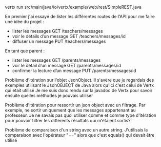 vertx run src/main/java/io/vertx/example/web/rest/SimpleREST.java

En premier j'ai essayé de lister les différentes routes de l'API pour me faire une idée du projet :
* lister les messages
GET /teachers/messages
* voir le détails d’un message
GET /teachers/messages/id
* diffuser un message
PUT /teachers/messages


En tant que parent :
* lister les messages
GET /parents/messages
* voir le détail d’un message
GET /parents/messages/id
* confirmer la lecture d’un message
PUT /parents/messages/id


Problème d'itération sur l'objet JsonObject. Il s'avère que je regardais des exemples utilisant le JsonOBJECT de Java alors qu'ici c'est celui de Vertx qui était utilisé
Je me suis donc rendu sur la javadoc de Vertx pour savoir ensuite quelles méthodes je pouvais utiliser


Problème d'itération pour ressortir un json object avec un filtrage. Par exemple, ne sortir uniquement que les messages appartenant au professeur.
Je ne savais pas quoi utiliser comme et comme type d'itération pour pouvoir filtrer les différents résultats qui m'étaient sortis?

Problème de comparaison d'un string avec un autre string. J'utilisais la comparaison avec l'opérateur "==" alors que c'est equals() qui devait être utilisé